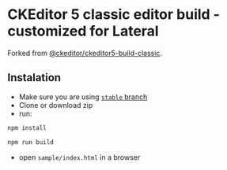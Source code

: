 CKEditor 5 classic editor build - customized for Lateral
========================================

Forked from [@ckeditor/ckeditor5-build-classic](https://github.com/ckeditor/ckeditor5-build-classic).

## Instalation
* Make sure you are using [`stable` branch](https://github.com/barnatekse/ckeditor5-build-lateral.git)
* Clone or download zip
* run:
```bash
npm install
````
```bash
npm run build
````
* open `sample/index.html` in a browser
